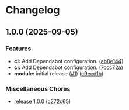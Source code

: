 # Changelog

## 1.0.0 (2025-09-05)


### Features

* **ci:** Add Dependabot configuration. ([ab8e144](https://github.com/gocloudLa/terraform-aws-wrapper-rds-aurora/commit/ab8e1442c0558219afa7cc5795ec3836f08dd118))
* **ci:** Add Dependabot configuration. ([7ccc72a](https://github.com/gocloudLa/terraform-aws-wrapper-rds-aurora/commit/7ccc72a2e8ee761cef49c36071b9dc771a9a295a))
* **module:** initial release ([#1](https://github.com/gocloudLa/terraform-aws-wrapper-rds-aurora/issues/1)) ([c9ecd1b](https://github.com/gocloudLa/terraform-aws-wrapper-rds-aurora/commit/c9ecd1b4056f6807c0f2083234aee652047c3d80))


### Miscellaneous Chores

* release 1.0.0 ([c272c65](https://github.com/gocloudLa/terraform-aws-wrapper-rds-aurora/commit/c272c6523d11af4e438c8ff95c158419ebaca57b))
